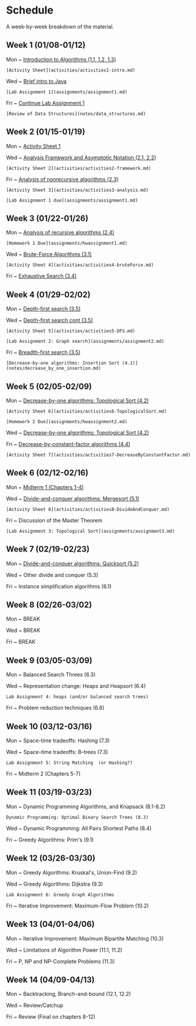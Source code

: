 # Schedule

A week-by-week breakdown of the material.

## Week  1 (01/08-01/12)

Mon
  ~ [Introduction to Algorithms (1.1, 1.2, 1.3)](notes/intro.md)

    [Activity Sheet](activities/activities1-intro.md)

Wed
  ~ [Brief intro to Java](notes/java_intro.md)

    [Lab Assignment 1](assignments/assignment1.md)

Fri
  ~ [Continue Lab Assignment 1](assignments/assignment1.md)

    [Review of Data Structures](notes/data_structures.md)

## Week  2 (01/15-01/19)

Mon
  ~ [Activity Sheet 1](activities/activities1-intro.md)

Wed
  ~ [Analysis Framework and Asymptotic Notation (2.1, 2.2)](notes/analysis_framework.md)

    [Activity Sheet 2](activities/activities2-framework.md)

Fri
  ~ [Analysis of nonrecursive algorithms (2.3)](notes/analysis_nonrecursive.md)

    [Activity Sheet 3](activities/activities3-analysis.md)

    [Lab Assignment 1 due](assignments/assignment1.md)

## Week  3 (01/22-01/26)

Mon
  ~ [Analysis of recursive algorithms (2.4)](notes/analysis_recursive.md)

    [Homework 1 Due](assignments/hwassignment1.md)

Wed
  ~ [Brute-Force Algorithms (3.1)](notes/brute_force.md)

    [Activity Sheet 4](activities/activities4-bruteForce.md)

Fri
  ~ [Exhaustive Search (3.4)](notes/exhaustive_search.md)

## Week  4 (01/29-02/02)

Mon
  ~ [Depth-first search (3.5)](notes/depth_first_search.md)

Wed
  ~ [Depth-first search cont (3.5)](notes/depth_first_search.md)

    [Activity Sheet 5](activities/activities5-DFS.md)

    [Lab Assignment 2: Graph search](assignments/assignment2.md)


Fri
  ~ [Breadth-first search (3.5)](notes/breadth_first_search.md)

    [Decrease-by-one algorithms: Insertion Sort (4.1)](notes/decrease_by_one_insertion.md)

## Week  5 (02/05-02/09)

Mon
  ~ [Decrease-by-one algorithms: Topological Sort (4.2)](notes/decrease_by_one_topological.md)

    [Activity Sheet 6](activities/activities6-TopologicalSort.md)

    [Homework 2 Due](assignments/hwassignment2.md)

Wed
  ~ [Decrease-by-one algorithms: Topological Sort (4.2)](notes/decrease_by_one_topological.md)

Fri
  ~ [Decrease-by-constant-factor algorithms (4.4)](notes/decrease_by_constant_factor.md)

    [Activity Sheet 7](activities/activities7-DecreaseByConstantFactor.md)

## Week  6 (02/12-02/16)

Mon
  ~ [Midterm 1 (Chapters 1-4)](notes/midterm1_study_guide.md)

Wed
  ~ [Divide-and-conquer algorithms: Mergesort (5.1)](notes/divide_conquer.md)

    [Activity Sheet 8](activities/activities8-DivideAndConquer.md)

Fri
  ~ Discussion of the Master Theorem

    [Lab Assignment 3: Topological Sort](assignments/assignment3.md)

## Week  7 (02/19-02/23)

Mon
  ~ [Divide-and-conquer algorithms: Quicksort (5.2)](notes/divide_conquer_quicksort.md)

Wed
  ~ Other divide and conquer (5.3)

Fri
  ~ Instance simplification algorithms (6.1)

## Week  8 (02/26-03/02)

Mon
  ~ BREAK

Wed
  ~ BREAK

Fri
  ~ BREAK

## Week  9 (03/05-03/09)

Mon
  ~ Balanced Search Threes (6.3)

Wed
  ~ Representation change: Heaps and Heapsort (6.4)

    Lab Assignment 4: heaps (and/or balanced search trees)

Fri
  ~ Problem reduction techniques (6.6)

## Week  10 (03/12-03/16)

Mon
  ~ Space-time tradeoffs: Hashing (7.3)

Wed
  ~ Space-time tradeoffs: B-trees (7.3)

    Lab Assignment 5: String Matching  (or Hashing?)

Fri
  ~ Midterm 2 (Chapters 5-7)

## Week  11 (03/19-03/23)

Mon
  ~ Dynamic Programming Algorithms, and Knapsack (8.1-8.2)

    Dynamic Programming: Optimal Binary Search Trees (8.3)

Wed
  ~ Dynamic Programming: All Pairs Shortest Paths (8.4)

Fri
  ~ Greedy Algorithms: Prim's (9.1)

## Week  12 (03/26-03/30)

Mon
  ~ Greedy Algorithms: Kruskal's, Union-Find (9.2)

Wed
  ~ Greedy Algorithms: Dijkstra (9.3)

    Lab Assignment 6: Greedy Graph Algorithms

Fri
  ~ Iterative Improvement: Maximum-Flow Problem (10.2)


## Week  13 (04/01-04/06)

Mon
  ~ Iterative Improvement: Maximum Bipartite Matching (10.3)

Wed
  ~ Limitations of Algorithm Power (11.1, 11.2)

Fri
  ~ P, NP and NP-Complete Problems (11.3)

## Week  14 (04/09-04/13)

Mon
  ~ Backtracking, Branch-and-bound (12.1, 12.2)

Wed
  ~ Review/Catchup

Fri
  ~ Review (Final on chapters 8-12)
